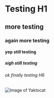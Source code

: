 # Testing H1
## more testing
### again more testing
#### yep still testing
##### sigh still testing
###### ok finally testing H6
![Image of Yaktocat](https://octodex.github.com/images/yaktocat.png)
